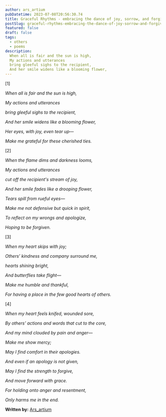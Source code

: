 ```yaml
---
author: ars_artium
pubDatetime: 2023-07-08T20:56:30.74
title: Graceful Rhythms - embracing the dance of joy, sorrow, and forgiveness.
postSlug: graceful-rhythms-embracing-the-dance-of-joy-sorrow-and-forgiveness
featured: false
draft: false
tags:
  - others
  - poems
description:
  When all is fair and the sun is high,
  My actions and utterances
  bring gleeful sighs to the recipient,
  And her smile widens like a blooming flower,
---
```


[1]

*When all is fair and the sun is high,*

*My actions and utterances*

*bring  gleeful sighs to the recipient,*

*And her smile widens like a blooming flower,*

*Her eyes, with joy, even tear up—*

*Make me grateful for these cherished ties.*

[2]

*When the flame dims and darkness looms,*

*My actions and utterances*

*cut off the recipient's stream of joy,*

*And her smile fades like a drooping flower,*

*Tears spill from rueful eyes—*

*Make me not defensive but quick in spirit,*

*To reflect on my wrongs and apologize,*

*Hoping to be forgiven.*

 

[3]

*When my heart skips with joy;*

*Others’ kindness and company surround me,* 

*hearts shining bright,*

*And butterflies take flight—*

*Make me humble and thankful,*

*For having a place in the few good hearts of others.*

[4]

*When my heart feels knifed, wounded sore,*

*By others’ actions and words that cut to the core,*

*And my mind clouded by pain and anger—*

*Make me show mercy;*

*May I find comfort in their apologies.*

*And even if an apology is not given,*

*May I find the strength to forgive,*

*And move forward with grace.*

*For holding onto anger and resentment,*

*Only harms me in the end.*


**Written by:** [Ars_artium](https://twitter.com/ars_artium)